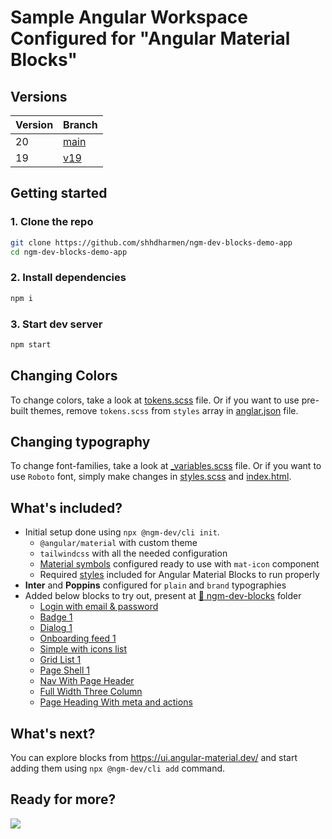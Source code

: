 # Sample Angular Workspace Configured for "Angular Material Blocks"

## Versions

| Version | Branch |
| - | - |
| 20 | [main](https://github.com/shhdharmen/ngm-dev-blocks-demo-app/tree/main) |
| 19 | [v19](https://github.com/shhdharmen/ngm-dev-blocks-demo-app/tree/v19) |

## Getting started

### 1. Clone the repo

```bash
git clone https://github.com/shhdharmen/ngm-dev-blocks-demo-app
cd ngm-dev-blocks-demo-app
```

### 2. Install dependencies

```bash
npm i
```

### 3. Start dev server

```bash
npm start
```

## Changing Colors

To change colors, take a look at [tokens.scss](./src/tokens.scss) file. Or if you want to use pre-built themes, remove `tokens.scss` from `styles` array in [anglar.json](./angular.json) file.

## Changing typography

To change font-families, take a look at [_variables.scss](./src/_variables.scss) file. Or if you want to use `Roboto` font, simply make changes in [styles.scss](./src/styles.scss) and [index.html](./src/index.html).

## What's included?

- Initial setup done using `npx @ngm-dev/cli init`.
  - `@angular/material` with custom theme
  - `tailwindcss` with all the needed configuration
  - [Material symbols](https://fonts.google.com/icons) configured ready to use with `mat-icon` component
  - Required [styles](./src/app/ngm-dev-blocks/styles) included for Angular Material Blocks to run properly
- **Inter** and **Poppins** configured for `plain` and `brand` typographies
- Added below blocks to try out, present at [📁 ngm-dev-blocks](./src/app/ngm-dev-blocks/) folder
  - [Login with email & password](https://ui.angular-material.dev/blocks/application/forms/authentication#login-email-password)
  - [Badge 1](https://ui.angular-material.dev/blocks/application/elements/badges#badge-1)
  - [Dialog 1](https://ui.angular-material.dev/blocks/application/overlays/dialogs#dialog-1)
  - [Onboarding feed 1](https://ui.angular-material.dev/blocks/application/lists/onboarding#onboarding-feed-1)
  - [Simple with icons list](https://ui.angular-material.dev/blocks/application/lists/feeds#simple-with-icons)
  - [Grid List 1](https://ui.angular-material.dev/blocks/application/lists/grid-lists#grid-list-1)
  - [Page Shell 1](https://ui.angular-material.dev/blocks/application/application-shells/page-shells#page-shell-1)
  - [Nav With Page Header](https://ui.angular-material.dev/blocks/application/application-shells/stacked-layouts#nav-with-page-header)
  - [Full Width Three Column](https://ui.angular-material.dev/blocks/application/application-shells/multi-column#full-width-three-column)
  - [Page Heading With meta and actions](https://ui.angular-material.dev/blocks/application/headings/page-headings#page-heading-1)

## What's next?

You can explore blocks from <https://ui.angular-material.dev/> and start adding them using `npx @ngm-dev/cli add` command.

## Ready for more?

[![](./cover.png)](https://ui.angular-material.dev/)
